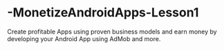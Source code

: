 # -MonetizeAndroidApps-Lesson1
Create profitable Apps using proven business models and earn money by developing your Android App using AdMob and more.
